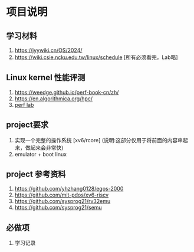 # 项目说明

## 学习材料

1. https://jyywiki.cn/OS/2024/
1. https://wiki.csie.ncku.edu.tw/linux/schedule [所有必须看完，Lab略]

## Linux kernel 性能评测
1. https://weedge.github.io/perf-book-cn/zh/
1. https://en.algorithmica.org/hpc/
1. [perf lab](https://github.com/dendibakh/perf-ninja)

## project要求
1. 实现一个完整的操作系统 [xv6/rcore] (说明:这部分仅用于将前面的内容串起来，做起来会非常快)
1. emulator + boot linux 

## project 参考资料
1. https://github.com/yhzhang0128/egos-2000
1. https://github.com/mit-pdos/xv6-riscv
1. https://github.com/sysprog21/rv32emu
1. https://github.com/sysprog21/semu

## 必做项
1. 学习记录
